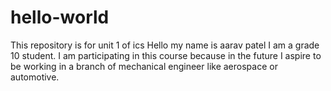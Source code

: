 # hello-world
This repository is for unit 1 of ics
Hello my name is aarav patel I am a grade 10 student. I am participating in this course because in the future I aspire to be working in a branch of mechanical engineer like aerospace or automotive. 

